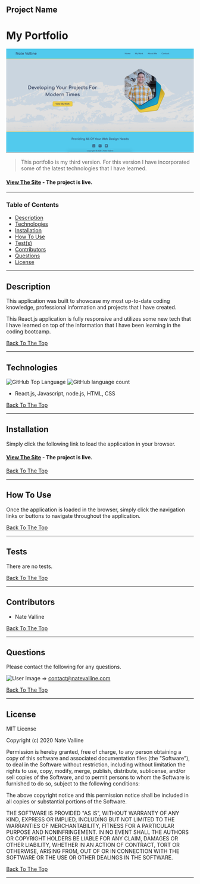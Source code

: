 ## Project Name

# My Portfolio

<img src="./portfolio-v3.png" alt="Project Screenshot" max-height="400px">

> This portfolio is my third version.  For this version I have incorporated some of the latest technologies that I have learned.

#### [View The Site](https://agile-sands-10651.herokuapp.com/) - The project is live.

---

### Table of Contents

- [Description](#description)
- [Technologies](#technologies)
- [Installation](#installation)
- [How To Use](#how-to-use)
- [Test(s)](#tests)
- [Contributors](#contributors)
- [Questions](#questions)
- [License](#license)

---

## Description

This application was built to showcase my most up-to-date coding knowledge, professional information and projects that I have created.

This React.js application is fully responsive and utilizes some new tech that I have learned on top of the information that I have been learning in the coding bootcamp.

[Back To The Top](#project-name)

---

## Technologies

![GitHub Top Language](https://img.shields.io/github/languages/top/nvalline/portfolio-v3) ![GitHub language count](https://img.shields.io/github/languages/count/nvalline/portfolio-v3)

- React.js, Javascript, node.js, HTML, CSS

[Back To The Top](#project-name)

---

## Installation

Simply click the following link to load the application in your browser.

#### [View The Site](https://agile-sands-10651.herokuapp.com/) - The project is live.

[Back To The Top](#project-name)

---

## How To Use

Once the application is loaded in the browser, simply click the navigation links or buttons to navigate throughout the application.

[Back To The Top](#project-name)

---

## Tests

There are no tests.

[Back To The Top](#project-name)

---

## Contributors

- Nate Valline

[Back To The Top](#project-name)

---

## Questions

Please contact the following for any questions.

<img src="https://avatars3.githubusercontent.com/u/58278138?v=4" alt="User Image" width="35px">  =>  contact@natevalline.com

[Back To The Top](#project-name)

---

## License

MIT License

Copyright (c) 2020 Nate Valline

Permission is hereby granted, free of charge, to any person obtaining a copy
of this software and associated documentation files (the "Software"), to deal
in the Software without restriction, including without limitation the rights
to use, copy, modify, merge, publish, distribute, sublicense, and/or sell
copies of the Software, and to permit persons to whom the Software is
furnished to do so, subject to the following conditions:

The above copyright notice and this permission notice shall be included in all
copies or substantial portions of the Software.

THE SOFTWARE IS PROVIDED "AS IS", WITHOUT WARRANTY OF ANY KIND, EXPRESS OR
IMPLIED, INCLUDING BUT NOT LIMITED TO THE WARRANTIES OF MERCHANTABILITY,
FITNESS FOR A PARTICULAR PURPOSE AND NONINFRINGEMENT. IN NO EVENT SHALL THE
AUTHORS OR COPYRIGHT HOLDERS BE LIABLE FOR ANY CLAIM, DAMAGES OR OTHER
LIABILITY, WHETHER IN AN ACTION OF CONTRACT, TORT OR OTHERWISE, ARISING FROM,
OUT OF OR IN CONNECTION WITH THE SOFTWARE OR THE USE OR OTHER DEALINGS IN THE
SOFTWARE.

[Back To The Top](#project-name)

---
    
